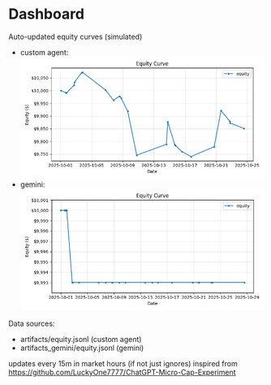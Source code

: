 # Dashboard

Auto-updated equity curves (simulated)

- custom agent: ![Equity Curve](artifacts/equity.png?v=ab58a9d)
- gemini: ![Equity Curve (Gemini)](artifacts_gemini/equity.png?v=ab58a9d)

Data sources:
- artifacts/equity.jsonl (custom agent)
- artifacts_gemini/equity.jsonl (gemini)

updates every 15m in market hours (if not just ignores)
inspired from https://github.com/LuckyOne7777/ChatGPT-Micro-Cap-Experiment